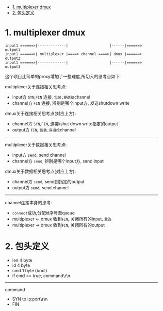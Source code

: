 <!-- TOC -->

- [1. multiplexer dmux](#1-multiplexer-dmux)
- [2. 包头定义](#2-包头定义)

<!-- /TOC -->


<a id="markdown-1-multiplexer-dmux" name="1-multiplexer-dmux"></a>
# 1. multiplexer dmux

```
input1 ======>|-------------|                   |------|======> output1
input1 ======>| multiplexer |====> channel ====>| dmux |======> output2
input1 ======>|-------------|                   |------|======> output3
```

这个项目比简单的proxy增加了一些难度,所切入的思考点如下:

multiplexer关于连接相关思考点:
* input方 `SYN`,`FIN` 连接, `包装,穿透给`channel
* channel方 `FIN` 连接, 辨别是哪个input方, 发送shutdown write

dmux关于连接相关思考点(对应上方):
* channel方 `SYN`,`FIN`, 连接/shut down write指定的output
* output方 `FIN`, `包装,穿透给`channel

---
multiplexer关于数据相关思考点:
* input方 `send`, send channel
* channel方 `send`, 辨别是哪个input方, send input

dmux关于数据相关思考点(对应上方):
* channel方 `send`, send到指定的output
* output方 `send`, send channel

---

channel连接本身的思考:
* `connect`成功,分配id序号至queue
* multiplexer <- dmux 收到`FIN`, 关闭所有的input, `重连`
* multiplexer -> dmux 收到`FIN`, 关闭所有的output

<a id="markdown-2-包头定义" name="2-包头定义"></a>
# 2. 包头定义

* len 4 byte
* id 4 byte
* cmd 1 byte (bool)
* if cmd == true, command\r\n

---
command
* SYN to ip:port\r\n
* FIN
